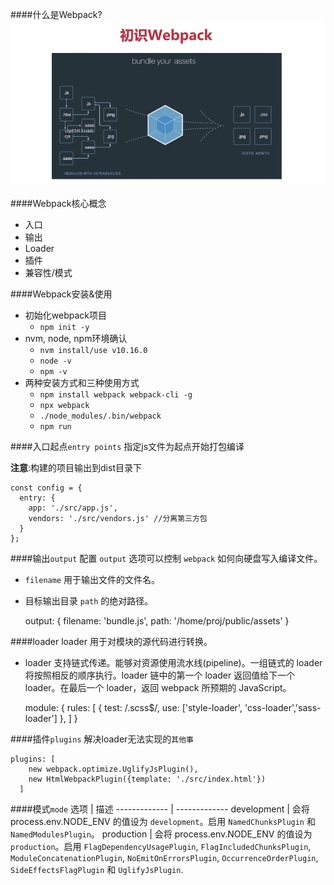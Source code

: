 ####什么是Webpack? 
![](img/Webpack.png) 
 
####Webpack核心概念 
 - 入口 
 - 输出 
 - Loader 
 - 插件 
 - 兼容性/模式 
 
####Webpack安装&使用 
+ 初始化webpack项目 
    - `npm init -y` 
+ nvm, node, npm环境确认 
    - `nvm install/use v10.16.0` 
    - `node -v` 
    - `npm -v` 
+ 两种安装方式和三种使用方式 
    - `npm install webpack webpack-cli -g` 
    - `npx webpack` 
    - `./node_modules/.bin/webpack` 
    - `npm run` 
 
####入口起点`entry points` 
指定js文件为起点开始打包编译 
 
**注意**:构建的项目输出到dist目录下 
 
    const config = { 
      entry: { 
        app: './src/app.js', 
        vendors: './src/vendors.js' //分离第三方包 
      } 
    }; 
 
####输出`output` 
配置 `output` 选项可以控制 `webpack` 如何向硬盘写入编译文件。 
     
  + `filename` 用于输出文件的文件名。 
  + 目标输出目录 `path` 的绝对路径。 
    
     
     output: { 
        filename: 'bundle.js', 
        path: '/home/proj/public/assets' 
      } 
 
 
####loader 
loader 用于对模块的源代码进行转换。 
     
  + loader 支持链式传递。能够对资源使用流水线(pipeline)。一组链式的 loader 将按照相反的顺序执行。loader 链中的第一个 loader 返回值给下一个 loader。在最后一个 loader，返回 webpack 所预期的 JavaScript。 
   
   
    module: { 
        rules: [ 
          { test: /\.scss$/, use: ['style-loader', 'css-loader','sass-loader'] }, 
        ] 
      } 
 
####插件`plugins` 
解决loader无法实现的`其他事` 
 
    plugins: [ 
        new webpack.optimize.UglifyJsPlugin(), 
        new HtmlWebpackPlugin({template: './src/index.html'}) 
      ] 
 
####模式`mode` 
选项  | 描述 
------------- | ------------- 
development  | 会将 process.env.NODE_ENV 的值设为 `development`。启用 `NamedChunksPlugin` 和 `NamedModulesPlugin`。 
production  | 会将 process.env.NODE_ENV 的值设为 `production`。启用 `FlagDependencyUsagePlugin`, `FlagIncludedChunksPlugin`, `ModuleConcatenationPlugin`, `NoEmitOnErrorsPlugin`, `OccurrenceOrderPlugin`, `SideEffectsFlagPlugin` 和 `UglifyJsPlugin`. 
